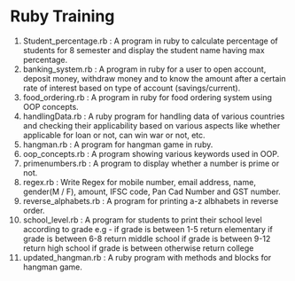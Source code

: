 # Ruby Training
1. Student_percentage.rb : A program in ruby to calculate percentage of students for 8 semester and display the student name having max percentage.
2. banking_system.rb : A program in ruby for a user to open account, deposit money, withdraw money and to know the amount after a certain rate of interest based on type of account (savings/current).
3. food_ordering.rb : A program in ruby for food ordering system using OOP concepts.
4. handlingData.rb : A ruby program for handling data of various countries and checking their applicability based on various aspects like whether applicable for loan or not, can win war or not, etc.
5. hangman.rb : A program for hangman game in ruby.
6. oop_concepts.rb : A program showing various keywords used in OOP.
7. primenumbers.rb : A program to display whether a number is prime or not.
8. regex.rb : Write Regex for mobile number, email address, name, gender(M / F), amount, IFSC code, Pan Cad Number and GST number.
9. reverse_alphabets.rb : A program for printing a-z albhabets in reverse order.
10. school_level.rb : A program for students to print their school level according to grade
	e.g -
	if grade is between 1-5 return elementary
	if grade is between 6-8 return middle school
	if grade is between 9-12 return high school
	if grade is between otherwise return college
11. updated_hangman.rb : A ruby program with methods and blocks for hangman game.
